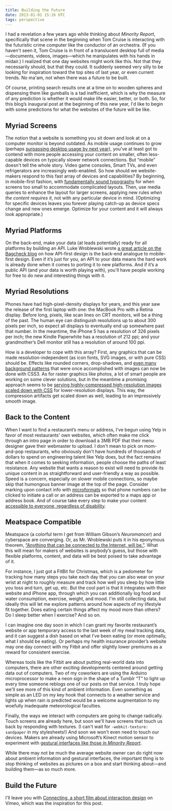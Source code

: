 ```yaml
---
title: Building the Future
date: 2013-01-01 15:16 UTC
tags: perspective
---
```


I had a revelation a few years ago while thinking about *Minority Report*, specifically that scene in the beginning when Tom Cruise is interacting with the futuristic crime computer like the conductor of an orchestra. (If you haven't seen it, Tom Cruise is in front of a translucent desktop full of media—documents, videos, images—which he manipulates with his hands in midair.) I realized that one day websites might work like this. Not that they necessarily should, but that they could. It suddenly seemed very silly to be looking for inspiration toward the top sites of last year, or even current trends. No ma'am, not when there was a future to be built.

<!--more-->

Of course, printing search results one at a time on to wooden spheres and dispensing them like gumballs is a tad inefficient, which is why the measure of any prediction is whether it would make life easier, better, or both. So, for this blog’s inaugural post at the beginning of this new year, I'd like to begin with some predictions for what the websites of the future will be like.

## Myriad Screens

The notion that a website is something you sit down and look at on a computer monitor is beyond outdated. As mobile usage continues to grow (perhaps [surpassing desktop usage by next year][1]), you've at least got to contend with more people accessing your content on smaller, often less-capable devices on typically slower network connections. But “mobile” doesn't tell the whole story. Video game consoles, Smart TVs, and even refrigerators are increasingly web-enabled. So how should we website-makers respond to this fast array of devices and capabilities? By beginning, in mobile-first fashion, with [fundamentally sound typography][2] for when screens too small to accommodate complicated layouts. Then, use media queries to enhance the layout for larger screens, applying new rules *when the content requires it*, not with any particular device in mind. (Optimizing for specific devices leaves you forever playing catch-up as device specs change and new ones emerge. Optimize for your content and it will always look appropriate.)

## Myriad Platforms

On the back-end, make your data (at leads potentially) ready for all platforms by building an API. Luke Wroblewski wrote [a great article on the Bagcheck blog][3] on how API-first design is the back-end analogue to mobile-first design. Even if it’s just for you, an API to your data means the hard work is already done when it comes to porting it to new platforms. And if it’s a public API (and your data is worth playing with), you'll have people working for free to do new and interesting things with it.

## Myriad Resolutions

Phones have had high-pixel-density displays for years, and this year saw the release of the first laptop with one: the MacBook Pro with a Retina display. Before long, pixels, like scan lines on CRT monitors, will be a thing of the past. The human eye can distinguish resolutions up to about 300 pixels per inch, so expect all displays to eventually end up somewhere past that number. In the meantime, the iPhone 5 has a resolution of 326 pixels per inch; the new Kindle Paperwhite has a resolution of 212 ppi; and your grandmother’s Dell monitor still has a resolution of around 100 ppi.

How is a developer to cope with this array? First, any graphics that can be made resolution-independent (as icon fonts, SVG images, or with pure CSS) should be. Effects like rounded corners, drop-shadows, and [even many background patterns][4] that were once accomplished with images can now be done with CSS3. As for raster graphics like photos, a lot of smart people are working on some clever solutions, but in the meantime a promising approach seems to be [serving highly-compressed high-resolution images scaled down with CSS][5] for lower-resolution displays. This way, the compression artifacts get scaled down as well, leading to an impressively smooth image.

## Back to the Content

When I want to find a restaurant’s menu or address, I've begun using Yelp in favor of most restaurants' own websites, which often make me click through an intro page in order to download a 3MB PDF that their menu designer gave their webmaster to upload. I don't mean to pick on mom-and-pop restaurants, who obviously don't have hundreds of thousands of dollars to spend on engineering talent like Yelp does, but the fact remains that when it comes to seeking information, people choose the paths of least resistance. Any website that wants a reason to exist will need to provide its unique content in as straightforward and user-friendly a way as possible. Speed is a concern, especially on slower mobile connections, so maybe skip that humongous banner image at the top of the page. Consider marking upon contact info with [microformats][6] so that phone numbers can be clicked to initiate a call or an address can be exported to a maps app or address book. And of course take every step to make your content [accessible to everyone, regardless of disability][7].

## Meatspace Compatible

Meatspace (a colorful term I get from William Gibson’s *Neuromancer*) and cyberspace are converging. Or, as Mr. Wroblewski puts it in his eponymous theorem, [“Anything that can be connected to the Internet, will be.”][8]. What this will mean for makers of websites is anybody’s guess, but those with flexible platforms, content, and data will be best poised to take advantage of it.

For instance, I just got a FitBit for Christmas, which is a pedometer for tracking how many steps you take each day that you can also wear on your wrist at night to roughly measure and track how well you sleep by how little you toss and turn, get up, etc. But the cool part is that it integrates with their website and iPhone app, through which you can additionally log food and water consumption, exercise, weight, and mood. I'm still collecting data, but ideally this will let me explore patterns around how aspects of my lifestyle fit together. Does eating certain things affect my mood more than others? Do I sleep better when I exercise? And so on.

I can imagine one day soon in which I can grant my favorite restaurant’s website or app temporary access to the last week of my meal tracking data, and it can suggest a dish based on what I've been eating (or more optimally, what I should be eating). Or perhaps my health insurance provider’s website may one day connect with my Fitbit and offer slightly lower premiums as a reward for consistent exercise.

Whereas tools like the Fitbit are about putting real-world data into computers, there are other exciting developments centered around getting data out of computers. Two of my coworkers are using the Arduino microprocessor to make a neon sign in the shape of a Tumblr “T” to light up every time someone reblogs one of our posts on that service. I truly hope we'll see more of this kind of ambient information. Even something as simple as an LED on my key hook that connects to a weather service and lights up when rain is predicted would be a welcome augmentation to my woefully inadequate meteorological faculties.

Finally, the ways we interact with computers are going to change radically. Touch screens are already here, but soon we'll have screens that touch us back by responding with textures. (I can't wait for `-webkit-texture: sandpaper` in my stylesheets!) And soon we won't even need to touch our devices. Makers are already using Microsoft’s Kinect motion sensor to experiment with [gestural interfaces like those in *Minority Report*][9].

While there may not be much the average website owner can do right now about ambient information and gestural interfaces, the important thing is to stop thinking of websites as pictures on a box and start thinking about—and building them—as so much more.

## Build the Future

I'll leave you with [Connecting, a short film about interaction design][10] on Vimeo, which was the inspiration for this post.

[1]: http://www.businessinsider.com/mobile-will-eclipse-desktop-by-2014-2012-6
[2]: http://www.welcomebrand.co.uk/thoughts/the-responsive-web-will-be-99-9-typography/
[3]: https://bagcheck.com/blog/8-bagchecking-in-the-command-line
[4]: http://lea.verou.me/css3patterns/
[5]: http://blog.netvlies.nl/design-interactie/retina-revolution/
[6]: http://microformats.org
[7]: http://a11yproject.com/
[8]: http://www.lukew.com/ff/entry.asp?1592
[9]: http://singularityhub.com/2010/12/10/mit-uses-xbox-kinect-to-create-cheap-minority-report-interface-video/
[10]: http://vimeo.com/52861634
